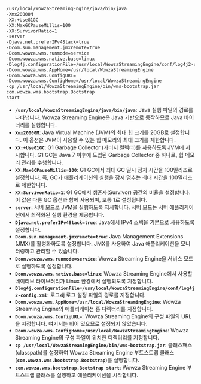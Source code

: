 ```bash
/usr/local/WowzaStreamingEngine/java/bin/java 
-Xmx20000M 
-XX:+UseG1GC 
-XX:MaxGCPauseMillis=100 
-XX:SurvivorRatio=1 
-server 
-Djava.net.preferIPv4Stack=true 
-Dcom.sun.management.jmxremote=true 
-Dcom.wowza.wms.runmode=service 
-Dcom.wowza.wms.native.base=linux 
-Dlog4j.configurationFile=/usr/local/WowzaStreamingEngine/conf/log4j2-config.xml 
-Dcom.wowza.wms.AppHome=/usr/local/WowzaStreamingEngine 
-Dcom.wowza.wms.ConfigURL= 
-Dcom.wowza.wms.ConfigHome=/usr/local/WowzaStreamingEngine 
-cp /usr/local/WowzaStreamingEngine/bin/wms-bootstrap.jar 
com.wowza.wms.bootstrap.Bootstrap 
start
```

- **`/usr/local/WowzaStreamingEngine/java/bin/java`**: Java 실행 파일의 경로를 나타냅니다. Wowza Streaming Engine은 Java 기반으로 동작하므로 Java 바이너리를 실행합니다.
- **`Xmx20000M`**: Java Virtual Machine (JVM)의 최대 힙 크기를 20GB로 설정합니다. 이 옵션은 JVM이 사용할 수 있는 힙 메모리의 최대 크기를 제한합니다.
- **`XX:+UseG1GC`**: G1 Garbage Collector (가비지 컬렉터)를 사용하도록 JVM에 지시합니다. G1 GC는 Java 7 이후에 도입된 Garbage Collector 중 하나로, 힙 메모리 관리를 수행합니다.
- **`XX:MaxGCPauseMillis=100`**: G1 GC에서 최대 GC 일시 정지 시간을 100밀리초로 설정합니다. 즉, GC가 애플리케이션의 실행을 잠시 멈추는 최대 시간을 100밀리초로 제한합니다.
- **`XX:SurvivorRatio=1`**: G1 GC에서 생존자(Survivor) 공간의 비율을 설정합니다. 이 값은 다른 GC 옵션과 함께 사용되며, 보통 1로 설정됩니다.
- **`server`**: 서버 모드로 JVM을 실행하도록 지시합니다. 서버 모드는 서버 애플리케이션에서 최적화된 실행 환경을 제공합니다.
- **`Djava.net.preferIPv4Stack=true`**: Java에서 IPv4 스택을 기본으로 사용하도록 설정합니다.
- **`Dcom.sun.management.jmxremote=true`**: Java Management Extensions (JMX)를 활성화하도록 설정합니다. JMX를 사용하여 Java 애플리케이션을 모니터링하고 관리할 수 있습니다.
- **`Dcom.wowza.wms.runmode=service`**: Wowza Streaming Engine을 서비스 모드로 실행하도록 설정합니다.
- **`Dcom.wowza.wms.native.base=linux`**: Wowza Streaming Engine에서 사용할 네이티브 라이브러리가 Linux 환경에서 실행되도록 지정합니다.
- **`Dlog4j.configurationFile=/usr/local/WowzaStreamingEngine/conf/log4j2-config.xml`**: 로그4j 로그 설정 파일의 경로를 지정합니다.
- **`Dcom.wowza.wms.AppHome=/usr/local/WowzaStreamingEngine`**: Wowza Streaming Engine의 애플리케이션 홈 디렉터리를 지정합니다.
- **`Dcom.wowza.wms.ConfigURL=`**: Wowza Streaming Engine의 구성 파일의 URL을 지정합니다. 여기서는 비어 있으므로 설정되지 않았습니다.
- **`Dcom.wowza.wms.ConfigHome=/usr/local/WowzaStreamingEngine`**: Wowza Streaming Engine의 구성 파일이 위치한 디렉터리를 지정합니다.
- **`cp /usr/local/WowzaStreamingEngine/bin/wms-bootstrap.jar`**: 클래스패스(classpath)를 설정하여 Wowza Streaming Engine 부트스트랩 클래스(**`com.wowza.wms.bootstrap.Bootstrap`**)를 실행합니다.
- **`com.wowza.wms.bootstrap.Bootstrap start`**: Wowza Streaming Engine 부트스트랩 클래스를 실행하고 애플리케이션을 시작합니다.